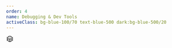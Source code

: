 ```yaml
---
order: 4
name: Debugging & Dev Tools
activeClass: bg-blue-100/70 text-blue-500 dark:bg-blue-500/20
---
```


<svg xmlns="http://www.w3.org/2000/svg" width="20" height="20" viewBox="0 0 256 256"><g fill="currentColor"><path d="M208 128v16a80 80 0 0 1-160 0v-16Z" opacity=".2"/><path d="M144 92a12 12 0 1 1 12 12a12 12 0 0 1-12-12Zm-44-12a12 12 0 1 0 12 12a12 12 0 0 0-12-12Zm116 64a87.76 87.76 0 0 1-3 23l22.24 9.72A8 8 0 0 1 232 192a7.89 7.89 0 0 1-3.2-.67L207.38 182a88 88 0 0 1-158.76 0l-21.42 9.33a7.89 7.89 0 0 1-3.2.67a8 8 0 0 1-3.2-15.33L43 167a87.76 87.76 0 0 1-3-23v-8H16a8 8 0 0 1 0-16h24v-8a87.76 87.76 0 0 1 3-23l-22.2-9.67a8 8 0 1 1 6.4-14.66L48.62 74a88 88 0 0 1 158.76 0l21.42-9.36a8 8 0 0 1 6.4 14.66L213 89.05a87.76 87.76 0 0 1 3 23v8h24a8 8 0 0 1 0 16h-24ZM56 120h144v-8a72 72 0 0 0-144 0Zm64 95.54V136H56v8a72.08 72.08 0 0 0 64 71.54ZM200 144v-8h-64v79.54A72.08 72.08 0 0 0 200 144Z"/></g></svg>